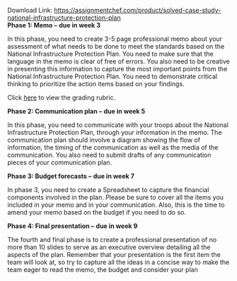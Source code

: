 Download Link: https://assignmentchef.com/product/solved-case-study-national-infrastructure-protection-plan
<br>
<strong>Phase 1: Memo –</strong> <strong>due in week 3</strong>

In this phase, you need to create 3-5 page professional memo about your assessment of what needs to be done to meet the standards based on the National Infrastructure Protection Plan. You need to make sure that the language in the memo is clear of free of errors. You also need to be creative in presenting this information to capture the most important points from the National Infrastructure Protection Plan. You need to demonstrate critical thinking to prioritize the action items based on your findings.

Click <a href="https://blackboard.strayer.edu/bbcswebdav/institution/CIS/502/1172/Week3/Week%203%20Case%20Study%20Phase%201%20Grading%20Rubric.html" rel="nofollow">here</a> to view the grading rubric.

<strong>Phase 2: Communication plan –</strong> <strong>due in week 5</strong>

In this phase, you need to communicate with your troops about the National Infrastructure Protection Plan, through your information in the memo. The communication plan should involve a diagram showing the flow of information, the timing of the communication as well as the media of the communication. You also need to submit drafts of any communication pieces of your communication plan.

<strong>Phase 3: Budget forecasts –</strong> <strong>due in week 7</strong>

In phase 3, you need to create a Spreadsheet to capture the financial components involved in the plan. Please be sure to cover all the items you included in your memo and in your communication. Also, this is the time to amend your memo based on the budget if you need to do so.

<strong>Phase 4: Final presentation –</strong> <strong>due in week 9</strong>

The fourth and final phase is to create a professional presentation of no more than 10 slides to serve as an executive overview detailing all the aspects of the plan. Remember that your presentation is the first item the team will look at, so try to capture all the ideas in a concise way to make the team eager to read the memo, the budget and consider your plan